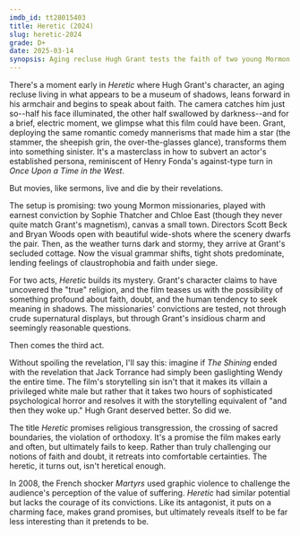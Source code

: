 ```yaml
---
imdb_id: tt28015403
title: Heretic (2024)
slug: heretic-2024
grade: D+
date: 2025-03-14
synopsis: Aging recluse Hugh Grant tests the faith of two young Mormon missionaries, with dire consequences.
---
```


There's a moment early in _Heretic_ where Hugh Grant's character, an aging recluse living in what appears to be a museum of shadows, leans forward in his armchair and begins to speak about faith. The camera catches him just so--half his face illuminated, the other half swallowed by darkness--and for a brief, electric moment, we glimpse what this film could have been. Grant, deploying the same romantic comedy mannerisms that made him a star (the stammer, the sheepish grin, the over-the-glasses glance), transforms them into something sinister. It's a masterclass in how to subvert an actor's established persona, reminiscent of Henry Fonda's against-type turn in <span data-imdb-id="tt0064116">_Once Upon a Time in the West_</span>.

But movies, like sermons, live and die by their revelations.

The setup is promising: two young Mormon missionaries, played with earnest conviction by Sophie Thatcher and Chloe East (though they never quite match Grant's magnetism), canvas a small town. Directors Scott Beck and Bryan Woods open with beautiful wide-shots where the scenery dwarfs the pair. Then, as the weather turns dark and stormy, they arrive at Grant's secluded cottage. Now the visual grammar shifts, tight shots predominate, lending feelings of claustrophobia and faith under siege.

For two acts, _Heretic_ builds its mystery. Grant's character claims to have uncovered the "true" religion, and the film teases us with the possibility of something profound about faith, doubt, and the human tendency to seek meaning in shadows. The missionaries' convictions are tested, not through crude supernatural displays, but through Grant's insidious charm and seemingly reasonable questions.

Then comes the third act.

Without spoiling the revelation, I'll say this: imagine if <span data-imdb-id="tt0081505">_The Shining_</span> ended with the revelation that Jack Torrance had simply been gaslighting Wendy the entire time. 
The film's storytelling sin isn't that it makes its villain a privileged white male but rather that it takes two hours of sophisticated psychological horror and resolves it with the storytelling equivalent of "and then they woke up." Hugh Grant deserved better. So did we.

The title _Heretic_ promises religious transgression, the crossing of sacred boundaries, the violation of orthodoxy. It's a promise the film makes early and often, but ultimately fails to keep. Rather than truly challenging our notions of faith and doubt, it retreats into comfortable certainties. The heretic, it turns out, isn't heretical enough.

In 2008, the French shocker <span data-imdb-id="tt1029234">_Martyrs_</span> used graphic violence to challenge the audience's perception of the value of suffering. _Heretic_ had similar potential but lacks the courage of its convictions. Like its antagonist, it puts on a charming face, makes grand promises, but ultimately reveals itself to be far less interesting than it pretends to be.